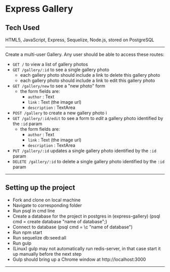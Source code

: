 Express Gallery
===============

Tech Used
-----------
HTML5, JavaScript, Express, Sequelize, Node.js, stored on PostgreSQL


---

Create a multi-user Gallery.
Any user should be able to access these routes:

- `GET /` to view a list of gallery photos
- `GET /gallery/:id` to see a single gallery photo
  - each gallery photo should include a link to delete this gallery photo
  - each gallery photo should include a link to edit this gallery photo
- `GET /gallery/new` to see a "new photo" form
  - the form fields are:
    - `author` : Text
    - `link` : Text (the image url)
    - `description` : TextArea
- `POST /gallery` to create a new gallery photo i
- `GET /gallery/:id/edit` to see a form to *edit* a gallery photo identified by the `:id` param
  - the form fields are:
    - `author` : Text
    - `link` : Text (the image url)
    - `description` : TextArea
- `PUT /gallery/:id` updates a single gallery photo identified by the `:id` param
- `DELETE /gallery/:id` to delete a single gallery photo identified by the `:id` param

---

Setting up the project
----------------------
- Fork and clone on local machine
- Navigate to corresponding folder
- Run psql in cmd line
- Create a database for the project in postgres in (express-gallery) (psql cmd = create database "name of database";)
- Connect to database (psql cmd = \c "name of database")
- Run npm start
- Run sequelize db:seed:all
- Run gulp
- (Linux) gulp may not automatically run redis-server, in that case start it up manually before the next step
- Gulp should bring up a Chrome window at http://localhost:3000

---

